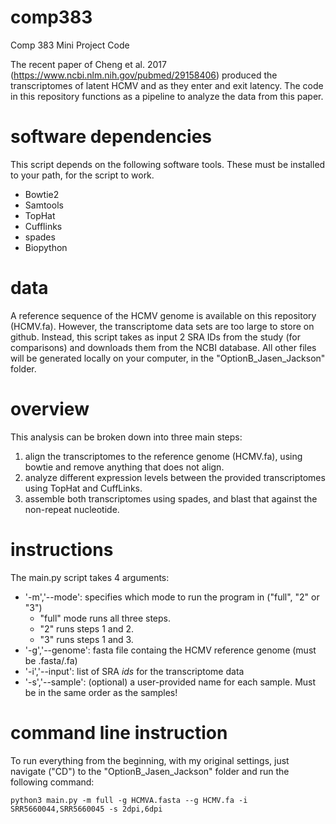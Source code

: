 # comp383
Comp 383 Mini Project Code

The recent paper of Cheng et al. 2017 (https://www.ncbi.nlm.nih.gov/pubmed/29158406) produced the transcriptomes of latent HCMV and as they enter and exit latency. The code in this repository functions as a pipeline to analyze the data from this paper. 

# software dependencies
This script depends on the following software tools. These must be installed to your path, for the script to work.
* Bowtie2
* Samtools
* TopHat
* Cufflinks
* spades
* Biopython

# data 
A reference sequence of the HCMV genome is available on this repository (HCMV.fa). However, the transcriptome data sets are too large to store on github. Instead, this script takes as input 2 SRA IDs from the study (for comparisons) and downloads them from the NCBI database. All other files will be generated locally on your computer, in the "OptionB_Jasen_Jackson" folder.

# overview
This analysis can be broken down into three main steps:
1. align the transcriptomes to the reference genome (HCMV.fa), using bowtie and remove anything that does not align.
2. analyze different expression levels between the provided transcriptomes using TopHat and CuffLinks.
3. assemble both transcriptomes using spades, and blast that against the non-repeat nucleotide.

# instructions
The main.py script takes 4 arguments:
* '-m','--mode': specifies which mode to run the program in ("full", "2" or "3")
  * "full" mode runs all three steps. 
  * "2" runs steps 1 and 2.
  * "3" runs steps 1 and 3. 
*  '-g','--genome': fasta file containg the HCMV reference genome (must be .fasta/.fa)
*  '-i','--input': list of SRA *ids* for the transcriptome data
*  '-s','--sample': (optional) a user-provided name for each sample. Must be in the same order as the samples!

# command line instruction

To run everything from the beginning, with my original settings, just navigate ("CD") to the "OptionB_Jasen_Jackson" folder and run the following command:

    python3 main.py -m full -g HCMVA.fasta --g HCMV.fa -i SRR5660044,SRR5660045 -s 2dpi,6dpi
    
  



